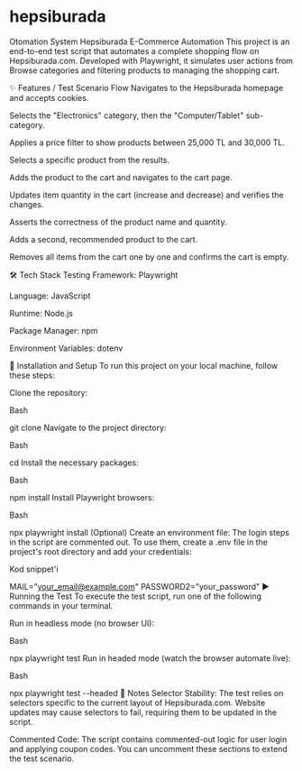 # hepsiburada
Otomation System 
Hepsiburada E-Commerce Automation This project is an end-to-end test script that automates a complete shopping flow on Hepsiburada.com. Developed with Playwright, it simulates user actions from Browse categories and filtering products to managing the shopping cart.

✨ Features / Test Scenario Flow Navigates to the Hepsiburada homepage and accepts cookies.

Selects the "Electronics" category, then the "Computer/Tablet" sub-category.

Applies a price filter to show products between 25,000 TL and 30,000 TL.

Selects a specific product from the results.

Adds the product to the cart and navigates to the cart page.

Updates item quantity in the cart (increase and decrease) and verifies the changes.

Asserts the correctness of the product name and quantity.

Adds a second, recommended product to the cart.

Removes all items from the cart one by one and confirms the cart is empty.

🛠️ Tech Stack Testing Framework: Playwright

Language: JavaScript

Runtime: Node.js

Package Manager: npm

Environment Variables: dotenv

🚀 Installation and Setup To run this project on your local machine, follow these steps:

Clone the repository:

Bash

git clone Navigate to the project directory:

Bash

cd Install the necessary packages:

Bash

npm install Install Playwright browsers:

Bash

npx playwright install (Optional) Create an environment file: The login steps in the script are commented out. To use them, create a .env file in the project's root directory and add your credentials:

Kod snippet'i

MAIL="your_email@example.com" PASSWORD2="your_password" ▶️ Running the Test To execute the test script, run one of the following commands in your terminal.

Run in headless mode (no browser UI):

Bash

npx playwright test Run in headed mode (watch the browser automate live):

Bash

npx playwright test --headed 📝 Notes Selector Stability: The test relies on selectors specific to the current layout of Hepsiburada.com. Website updates may cause selectors to fail, requiring them to be updated in the script.

Commented Code: The script contains commented-out logic for user login and applying coupon codes. You can uncomment these sections to extend the test scenario.
